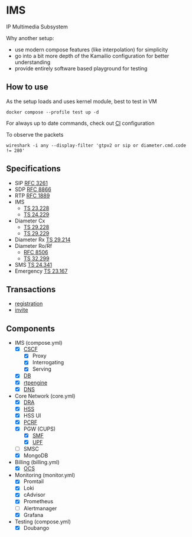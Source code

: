 # IMS
IP Multimedia Subsystem

Why another setup:
- use modern compose features (like interpolation) for simplicity
- go into a bit more depth of the Kamailio configuration for better understanding
- provide entirely software based playground for testing


## How to use
As the setup loads and uses kernel module, best to test in VM

    docker compose --profile test up -d

For always up to date commands, check out [CI](.github/workflows/compose.yml) configuration

To observe the packets

    wireshark -i any --display-filter 'gtpv2 or sip or diameter.cmd.code != 280'


## Specifications
- SIP [RFC 3261](https://www.rfc-editor.org/rfc/rfc3261.html)
- SDP [RFC 8866](https://www.rfc-editor.org/rfc/rfc8866.html)
- RTP [RFC 1889](https://www.rfc-editor.org/rfc/rfc1889.html)
- IMS
  - [TS 23.228](https://www.etsi.org/deliver/etsi_ts/123200_123299/123228/18.07.00_60/ts_123228v180700p.pdf)
  - [TS 24.229](https://www.etsi.org/deliver/etsi_ts/124200_124299/124229/18.06.00_60/ts_124229v180600p.pdf)
- Diameter Cx
  - [TS 29.228](https://www.etsi.org/deliver/etsi_ts/129200_129299/129228/18.00.00_60/ts_129228v180000p.pdf)
  - [TS 29.229](https://www.etsi.org/deliver/etsi_ts/129200_129299/129229/18.01.00_60/ts_129229v180100p.pdf)
- Diameter Rx [TS 29.214](https://www.etsi.org/deliver/etsi_ts/129200_129299/129214/18.03.00_60/ts_129214v180300p.pdf)
- Diameter Ro/Rf
  - [RFC 8506](https://www.rfc-editor.org/rfc/rfc8506.html)
  - [TS 32.299](https://www.etsi.org/deliver/etsi_ts/132200_132299/132299/18.00.00_60/ts_132299v180000p.pdf)
- SMS [TS 24.341](https://www.etsi.org/deliver/etsi_ts/124300_124399/124341/18.00.00_60/ts_124341v180000p.pdf)
- Emergency [TS 23.167](https://www.etsi.org/deliver/etsi_ts/123100_123199/123167/18.02.00_60/ts_123167v180200p.pdf)


## Transactions
- [registration](doc/registration.md)
- [invite](doc/invite.md)


## Components
- IMS (compose.yml)
  - [x] [CSCF](doc/images.md#kamailio-p-cscfi-cscfs-cscf)
    - [x] Proxy
    - [x] Interrogating
    - [x] Serving
  - [x] [DB](doc/images.md#ims-db)
  - [x] [rtpengine](doc/images.md#rtpengine)
  - [x] [DNS](doc/images.md#coredns)
- Core Network (core.yml)
  - [x] [DRA](doc/images.md#freediameter-dra)
  - [x] [HSS](doc/images.md#open5gs-hsspcrfpgw)
  - [x] HSS UI
  - [x] [PCRF](doc/images.md#open5gs-hsspcrfpgw)
  - [x] PGW (CUPS)
    - [x] [SMF](doc/images.md#open5gs-hsspcrfpgw)
    - [x] [UPF](doc/images.md#open5gs-hsspcrfpgw)
  - [ ] SMSC
  - [x] MongoDB
- Billing (billing.yml)
  - [x] [OCS](doc/images.md#cgrates-billing)
- Monitoring (monitor.yml)
  - [x] Promtail
  - [x] Loki
  - [x] cAdvisor
  - [x] Prometheus
  - [ ] Alertmanager
  - [x] Grafana
- Testing (compose.yml)
  - [x] Doubango
